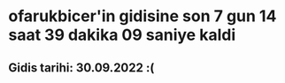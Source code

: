 # ofarukbicer'in gidisine son 7 gun 14 saat 39 dakika 09 saniye kaldi

## Gidis tarihi: 30.09.2022 :(